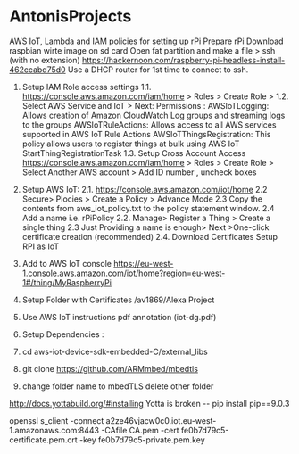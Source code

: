 # AntonisProjects
AWS IoT, Lambda and IAM policies for setting up rPi 
Prepare rPi
Download raspbian wirte image on sd card 
Open fat partition and make a file > ssh (with no extension) 
https://hackernoon.com/raspberry-pi-headless-install-462ccabd75d0
Use a DHCP router for 1st time to connect to ssh. 


1. Setup IAM Role access settings
  1.1. https://console.aws.amazon.com/iam/home > Roles > Create Role > 
  1.2. Select AWS Service and IoT > Next: Permissions :
    AWSIoTLogging:            Allows creation of Amazon CloudWatch Log groups and streaming logs to the groups
    AWSIoTRuleActions:        Allows access to all AWS services supported in AWS IoT Rule Actions
    AWSIoTThingsRegistration: This policy allows users to register things at bulk using AWS IoT StartThingRegistrationTask 
  1.3. Setup Cross Account Access
      https://console.aws.amazon.com/iam/home > Roles > Create Role > 
      Select Another AWS account > Add ID number , uncheck boxes 
      

2. Setup AWS IoT: 
  2.1.  https://console.aws.amazon.com/iot/home
  2.2   Secure> Plocies > Create a Policy > Advance Mode 
  2.3   Copy the contents from aws_iot_policy.txt to the policy statement window. 
  2.4   Add a name i.e. rPiPolicy 
  2.2.  Manage> Register a Thing > Create a single thing
  2.3 Just Providing a name is enough> Next >One-click certificate creation (recommended)
  2.4. Download Certificates 
Setup RPI as IoT 

1. Add to AWS IoT console 
  https://eu-west-1.console.aws.amazon.com/iot/home?region=eu-west-1#/thing/MyRaspberryPi
2. Setup Folder with Certificates /av1869/Alexa Project 
3. Use AWS IoT instructions pdf annotation (iot-dg.pdf)
4. Setup Dependencies : 
5.  cd aws-iot-device-sdk-embedded-C/external_libs
6. git clone https://github.com/ARMmbed/mbedtls
7. change folder name to mbedTLS delete other folder 

http://docs.yottabuild.org/#installing
Yotta is broken --  pip install pip==9.0.3

openssl s_client -connect a2ze46vjacw0c0.iot.eu-west-1.amazonaws.com:8443 -CAfile CA.pem -cert fe0b7d79c5-certificate.pem.crt -key fe0b7d79c5-private.pem.key
